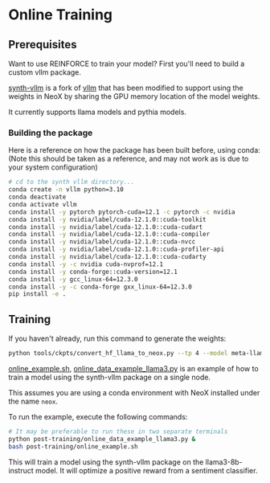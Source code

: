 # Online Training

## Prerequisites
Want to use REINFORCE to train your model? First you'll need to build a custom vllm package.

[synth-vllm](https://github.com/SynthLabsAI/synth-vllm) is a fork of [vllm](https://github.com/vllm-project/vllm)
that has been modified to support using the weights in NeoX by sharing the GPU memory location of the model weights.

It currently supports llama models and pythia models.

### Building the package

Here is a reference on how the package has been built before, using conda:
(Note this should be taken as a reference, and may not work as is due to your system configuration)

```bash
# cd to the synth vllm directory...
conda create -n vllm python=3.10
conda deactivate
conda activate vllm
conda install -y pytorch pytorch-cuda=12.1 -c pytorch -c nvidia
conda install -y nvidia/label/cuda-12.1.0::cuda-toolkit
conda install -y nvidia/label/cuda-12.1.0::cuda-cudart
conda install -y nvidia/label/cuda-12.1.0::cuda-compiler
conda install -y nvidia/label/cuda-12.1.0::cuda-nvcc
conda install -y nvidia/label/cuda-12.1.0::cuda-profiler-api
conda install -y nvidia/label/cuda-12.1.0::cuda-cudarty
conda install -y -c nvidia cuda-nvprof=12.1
conda install -y conda-forge::cuda-version=12.1
conda install -y gcc_linux-64=12.3.0
conda install -y -c conda-forge gxx_linux-64=12.3.0
pip install -e .
```

## Training

If you haven't already, run this command to generate the weights:
```bash
python tools/ckpts/convert_hf_llama_to_neox.py --tp 4 --model meta-llama/Meta-Llama-3-8B-Instruct --model_path checkpoints/neox_converted/llama3-8b-instruct
```

[online_example.sh](online_example.sh), [online_data_example_llama3.py](online_data_example_llama3.py) is an example of
how to train a model using the synth-vllm package on a single node.

This assumes you are using a conda environment with NeoX installed under the name `neox`.

To run the example, execute the following commands:

```bash
# It may be preferable to run these in two separate terminals
python post-training/online_data_example_llama3.py &
bash post-training/online_example.sh
```

This will train a model using the synth-vllm package on the llama3-8b-instruct model. It will optimize a positive reward
from a sentiment classifier.
